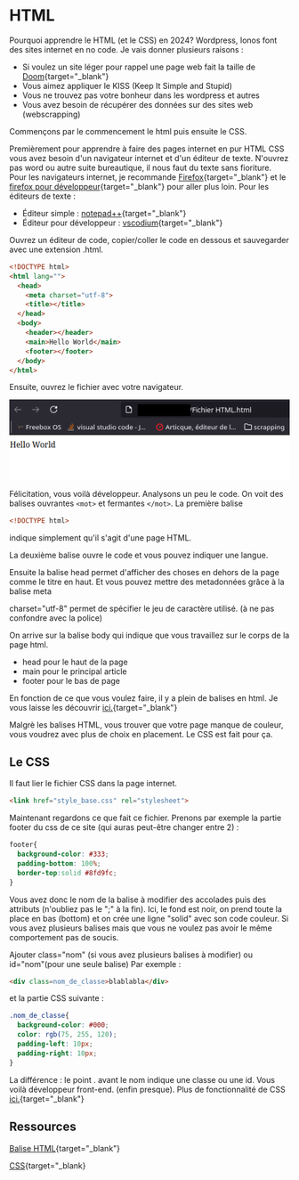 # HTML

Pourquoi apprendre le HTML (et le CSS) en 2024? Wordpress, Ionos font des sites internet en no code.
Je vais donner plusieurs raisons :

- Si voulez un site léger pour rappel une page web fait la taille de
     [Doom](https://www.clubic.com/mag/jeux-video/actualite-803876-page-web-moyenne-pese-doom.html){target="_blank"}
- Vous aimez appliquer le KISS (Keep It Simple and Stupid)
- Vous ne trouvez pas votre bonheur dans les wordpress et autres
- Vous avez besoin de récupérer des données sur des sites web (webscrapping)

Commençons par le commencement le html puis ensuite le CSS.

Premièrement pour apprendre à faire des pages internet en pur HTML CSS vous avez besoin d'un navigateur internet et d'un éditeur de texte.
N'ouvrez pas word ou autre suite bureautique, il nous faut du texte sans fioriture.
Pour les navigateurs internet, je recommande [Firefox](https://www.mozilla.org/fr/firefox/new/){target="_blank"}
et le [firefox pour développeur](https://www.mozilla.org/fr/firefox/developer/){target="_blank"} pour aller plus loin.
Pour les éditeurs de texte :

- Éditeur simple : [notepad++](ttps://notepad-plus-plus.org/downloads/){target="_blank"}
- Éditeur pour développeur : [vscodium](ttps://vscodium.com/){target="_blank"}

Ouvrez un éditeur de code, copier/coller le code en dessous et sauvegarder avec une extension .html.

```html
<!DOCTYPE html>
<html lang="">
  <head>
    <meta charset="utf-8">
    <title></title>
  </head>
  <body>
    <header></header>
    <main>Hello World</main>
    <footer></footer>
  </body>
</html>
```

Ensuite, ouvrez le fichier avec votre navigateur.

![Hello World](htmlcss/hello_html.png)

Félicitation, vous voilà développeur.
Analysons un peu le code. On voit des balises ouvrantes `<mot>` et fermantes  `</mot>`.
La première balise

```html
<!DOCTYPE html>
```

indique simplement qu'il s'agit d'une page HTML.

La deuxième balise ouvre le code et vous pouvez indiquer une langue.

Ensuite la balise head permet d'afficher des choses en dehors de la page comme le titre en haut. Et vous pouvez mettre des metadonnées grâce à la balise meta

charset="utf-8" permet de spécifier le jeu de caractère utilisé. (à ne pas confondre avec la police)

On arrive sur la balise body qui indique que vous travaillez sur le corps de la page html.

- head pour le haut de la page
- main pour le principal article
- footer pour le bas de page

En fonction de ce que vous voulez faire, il y a plein de balises en html. Je vous laisse les découvrir [ici.](https://developer.mozilla.org/fr/docs/Web/HTML/Element){target="_blank"}

Malgrè les balises HTML, vous trouver que votre page manque de couleur, vous voudrez avec plus de choix en placement. Le CSS est fait pour ça.

## Le CSS

Il faut lier le fichier CSS dans la page internet.

```html
<link href="style_base.css" rel="stylesheet">
```

Maintenant regardons ce que fait ce fichier.
Prenons par exemple la partie footer du css de ce site (qui auras peut-être changer entre 2) :

```css
footer{
  background-color: #333;
  padding-bottom: 100%;
  border-top:solid #8fd9fc;
}
```

Vous avez donc le nom de la balise à modifier des accolades puis des attributs (n'oubliez pas le ";" à la fin).
Ici, le fond est noir, on prend toute la place en bas (bottom) et on crée une ligne "solid" avec son code couleur.
Si vous avez plusieurs balises mais que vous ne voulez pas avoir le même comportement pas de soucis.

Ajouter class="nom" (si vous avez plusieurs balises à modifier) ou id="nom"(pour une seule balise)
Par exemple :

```html
<div class=nom_de_classe>blablabla</div>
```

et la partie CSS suivante :

```css
.nom_de_classe{
  background-color: #000;
  color: rgb(75, 255, 120);
  padding-left: 10px;
  padding-right: 10px;
}
```

La différence : le point . avant le nom indique une classe ou une id.
Vous voilà développeur front-end. (enfin presque).
Plus de fonctionnalité de CSS [ici.](https://developer.mozilla.org/en-US/docs/Web/CSS){target="_blank"}

## Ressources

[Balise HTML](https://developer.mozilla.org/fr/docs/Web/HTML/Element){target="_blank"}

[CSS](https://developer.mozilla.org/en-US/docs/Web/CSS){target="_blank}
